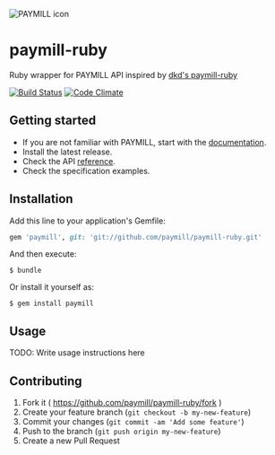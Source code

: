![PAYMILL icon](https://static.paymill.com/r/335f99eb3914d517bf392beb1adaf7cccef786b6/img/logo-download_Light.png)

paymill-ruby
============

Ruby wrapper for PAYMILL API inspired by [dkd's paymill-ruby](https://github.com/dkd/paymill-ruby)

[![Build Status](https://travis-ci.org/paymill/paymill-ruby.svg)](https://travis-ci.org/paymill/paymill-ruby) [![Code Climate](https://codeclimate.com/github/paymill/paymill-ruby/badges/gpa.svg)](https://codeclimate.com/github/paymill/paymill-ruby)

Getting started
---------------

-	If you are not familiar with PAYMILL, start with the [documentation](https://www.paymill.com/en-gb/documentation-3/).
-	Install the latest release.
-	Check the API [reference](https://www.paymill.com/en-gb/documentation-3/reference/api-reference/).
-	Check the specification examples.

Installation
------------

Add this line to your application's Gemfile:

```ruby
gem 'paymill', git: 'git://github.com/paymill/paymill-ruby.git'
```

And then execute:

```
$ bundle
```

Or install it yourself as:

```
$ gem install paymill
```

Usage
-----

TODO: Write usage instructions here

Contributing
------------

1.	Fork it ( https://github.com/paymill/paymill-ruby/fork )
2.	Create your feature branch (`git checkout -b my-new-feature`)
3.	Commit your changes (`git commit -am 'Add some feature'`)
4.	Push to the branch (`git push origin my-new-feature`)
5.	Create a new Pull Request

